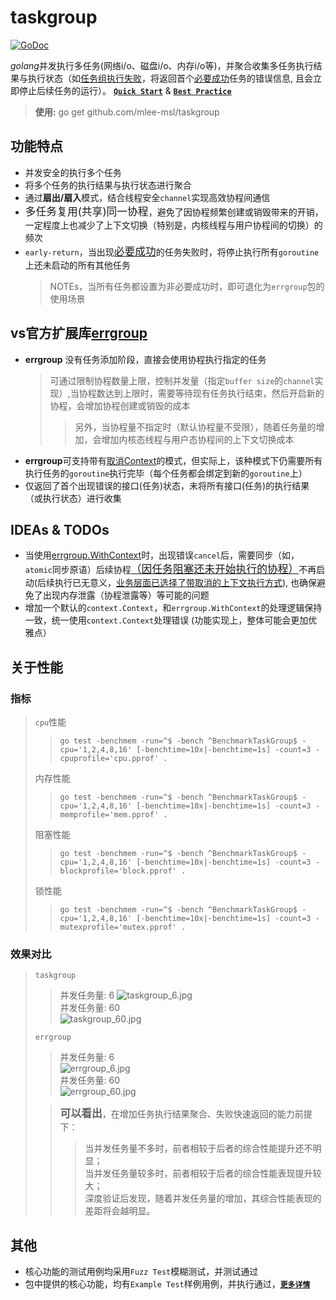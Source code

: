 # taskgroup
[![GoDoc](https://img.shields.io/static/v1?label=godoc&message=reference&color=blue "godoc")](https://pkg.go.dev/github.com/mlee-msl/taskgroup)  

*golang*并发执行多任务(网络i/o、磁盘i/o、内存i/o等)，并聚合收集多任务执行结果与执行状态（如<u>任务组执行失败</u>，将返回首个<u>必要成功</u>任务的错误信息, 且会立即停止后续任务的运行）。
**[`Quick Start`](https://pkg.go.dev/github.com/mlee-msl/taskgroup "欢迎使用，任何意见或建议可联系`2210508401@qq.com`")** & **[`Best Practice`](https://github.com/mlee-msl/taskgroup/blob/d92c0b0ca072c94be86e7147338d77d3707fd0b5/taskgroup_example_test.go#L15)**

> **使用:** go get github.com/mlee-msl/taskgroup

## 功能特点

- 并发安全的执行多个任务
- 将多个任务的执行结果与执行状态进行聚合
- 通过**扇出/扇入**模式，结合线程安全`channel`实现高效协程间通信
- <big>多任务复用(共享)同一协程</big>，避免了因协程频繁创建或销毁带来的开销，一定程度上也减少了上下文切换（特别是，内核线程与用户协程间的切换）的频次
- `early-return`，当出现<big><u>必要成功</u></big>的任务失败时，将停止执行所有`goroutine`上还未启动的所有其他任务
  >NOTEs，当所有任务都设置为非必要成功时，即可退化为`errgroup`包的使用场景

## vs官方扩展库[errgroup](https://pkg.go.dev/golang.org/x/sync/errgroup "errgroup")

- **errgroup** 没有任务添加阶段，直接会使用协程执行指定的任务
  > 可通过限制协程数量上限，控制并发量（指定`buffer size`的`channel`实现）,当协程数达到上限时，需要等待现有任务执行结束，然后开启新的协程，会增加协程创建或销毁的成本
  >
  >> 另外，当协程量不指定时（默认协程量不受限），随着任务量的增加，会增加内核态线程与用户态协程间的上下文切换成本
- **errgroup**可支持带有[取消Context](https://pkg.go.dev/context#WithCancelCause)的模式，但实际上，该种模式下仍需要所有执行任务的`goroutine`执行完毕（每个任务都会绑定到新的`goroutine`上）
- 仅返回了首个出现错误的接口(任务)状态，未将所有接口(任务)的执行结果（或执行状态）进行收集

## IDEAs & TODOs

- 当使用[errgroup.WithContext](https://cs.opensource.google/go/x/sync/+/master:errgroup/errgroup.go;l=48;bpv=1;bpt=1)时，出现错误`cancel`后，需要同步（如，`atomic`同步原语）后续协程<big><u>（因[任务阻塞](https://cs.opensource.google/go/x/sync/+/master:errgroup/errgroup.go;l=71;bpv=1;bpt=1)还未开始执行的协程）</u></big>不再启动(后续执行已无意义，<u>业务层面已选择了带取消的上下文执行方式</u>), 也确保避免了出现内存泄露（协程泄露等）等可能的问题
- 增加一个默认的`context.Context`，和`errgroup.WithContext`的处理逻辑保持一致，统一使用`context.Context`处理错误 (功能实现上，整体可能会更加优雅点）

## 关于性能
### 指标

> `cpu`性能  
>> `go test -benchmem -run=^$ -bench ^BenchmarkTaskGroup$ -cpu='1,2,4,8,16' [-benchtime=10x|-benchtime=1s] -count=3 -cpuprofile='cpu.pprof' .`   
>
> 内存性能  
>> `go test -benchmem -run=^$ -bench ^BenchmarkTaskGroup$ -cpu='1,2,4,8,16' [-benchtime=10x|-benchtime=1s] -count=3 -memprofile='mem.pprof' .`  
>
> 阻塞性能  
>> `go test -benchmem -run=^$ -bench ^BenchmarkTaskGroup$ -cpu='1,2,4,8,16' [-benchtime=10x|-benchtime=1s] -count=3 -blockprofile='block.pprof' .`   
>
> 锁性能  
>>`go test -benchmem -run=^$ -bench ^BenchmarkTaskGroup$ -cpu='1,2,4,8,16' [-benchtime=10x|-benchtime=1s] -count=3 -mutexprofile='mutex.pprof' .`   
### 效果对比
> `taskgroup`   
>> 并发任务量: 6 
>> ![taskgroup_6.jpg](https://s2.loli.net/2024/05/23/rnBPEpqkZCNJYvz.jpg)   
>> 并发任务量: 60  
>> ![taskgroup_60.jpg](https://s2.loli.net/2024/05/23/oviDfZxEnpyCBsc.jpg)   
>
> `errgroup`   
>> 并发任务量: 6   
>> ![errgroup_6.jpg](https://s2.loli.net/2024/05/23/bYDLAC7nMx6WKPv.jpg)   
>> 并发任务量: 60   
>> ![errgroup_60.jpg](https://s2.loli.net/2024/05/23/mJKscFZ5pyhHal7.jpg)   
>
>> <big>**可以看出**</big>，在增加任务执行结果聚合、失败快速返回的能力前提下：  
>>> 当并发任务量不多时，前者相较于后者的综合性能提升还不明显；     
>>> 当并发任务量较多时，前者相较于后者的综合性能表现提升较大；   
>>> 深度验证后发现，随着并发任务量的增加，其综合性能表现的差距将会越明显。   
## 其他
- 核心功能的测试用例均采用`Fuzz Test`模糊测试，并测试通过
- 包中提供的核心功能，均有`Example Test`样例用例，并执行通过，**[`更多详情`](https://pkg.go.dev/github.com/mlee-msl/taskgroup "欢迎使用，任何意见或建议可联系`2210508401@qq.com`")**
